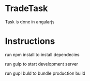 # TradeTask

Task is done in angularjs

# Instructions 

run npm install to install dependecies 

run gulp to start development server

run gupl buld to bundle production build
